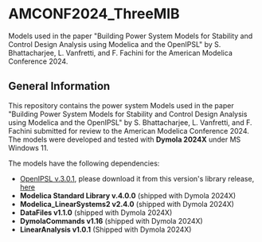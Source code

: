 # AMCONF2024_ThreeMIB
Models used in the paper "Building Power System Models for Stability and Control Design  Analysis using Modelica and the OpenIPSL" by S. Bhattacharjee, L. Vanfretti, and F. Fachini for the American Modelica Conference 2024.
## General Information

This repository contains the power system Models used in the paper "Building Power System Models for Stability and Control Design  Analysis using Modelica and the OpenIPSL" by S. Bhattacharjee, L. Vanfretti, and F. Fachini submitted for review to the American Modelica Conference 2024.
The models were developed and tested with **Dymola 2024X** under MS Windows 11.

The models have the following dependencies:
- [OpenIPSL v.3.0.1](https://github.com/OpenIPSL/OpenIPSL/releases/tag/v3.0.1), please download it from this version's library release, [here](https://github.com/OpenIPSL/OpenIPSL/releases/tag/v3.0.1)
- **Modelica Standard Library v.4.0.0** (shipped with Dymola 2024X)
- **Modelica_LinearSystems2 v2.4.0** (shipped with Dymola 2024X)
- **DataFiles v1.1.0** (shipped with Dymola 2024X)
- **DymolaCommands v1.16** (shipped with Dymola 2024X)
- **LinearAnalysis v1.0.1** (Shipped with Dymola 2024X)
